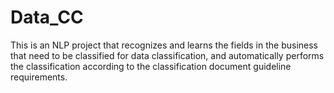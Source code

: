 # Data_CC
This is an NLP project that recognizes and learns the fields in the business that need to be classified for data classification, and automatically performs the classification according to the classification document guideline requirements.
